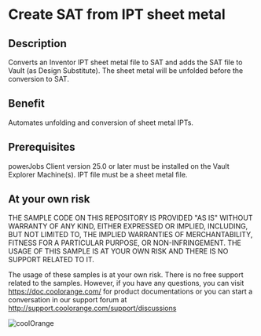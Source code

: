 # Create SAT from IPT sheet metal

## Description
Converts an Inventor IPT sheet metal file to SAT and adds the SAT file to Vault (as Design Substitute). The sheet metal will be unfolded before the conversion to SAT.

## Benefit
Automates unfolding and conversion of sheet metal IPTs.

## Prerequisites
powerJobs Client version 25.0 or later must be installed on the Vault Explorer Machine(s).
IPT file must be a sheet metal file.

## At your own risk
THE SAMPLE CODE ON THIS REPOSITORY IS PROVIDED "AS IS" WITHOUT WARRANTY OF ANY KIND, EITHER EXPRESSED OR IMPLIED, INCLUDING, BUT NOT LIMITED TO, THE IMPLIED WARRANTIES OF MERCHANTABILITY, FITNESS FOR A PARTICULAR PURPOSE, OR NON-INFRINGEMENT. THE USAGE OF THIS SAMPLE IS AT YOUR OWN RISK AND THERE IS NO SUPPORT RELATED TO IT.

The usage of these samples is at your own risk. There is no free support related to the samples. However, if you have any questions, you can visit https://doc.coolorange.com/ for product documentations or you can start a conversation in our support forum at http://support.coolorange.com/support/discussions

![coolOrange](https://user-images.githubusercontent.com/36075173/46519882-4b518880-c87a-11e8-8dab-dffe826a9630.png)